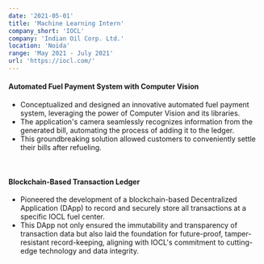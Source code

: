 ```yaml
---
date: '2021-05-01'
title: 'Machine Learning Intern'
company_short: 'IOCL'
company: 'Indian Oil Corp. Ltd.'
location: 'Noida'
range: 'May 2021 - July 2021'
url: 'https://iocl.com/'
---
```

#### Automated Fuel Payment System with Computer Vision
- Conceptualized and designed an innovative automated fuel payment system, leveraging the power of Computer Vision and its libraries. 
- The application's camera seamlessly recognizes information from the generated bill, automating the process of adding it to the ledger.
- This groundbreaking solution allowed customers to conveniently settle their bills after refueling. 


<br>

#### Blockchain-Based Transaction Ledger
- Pioneered the development of a blockchain-based Decentralized Application (DApp) to record and securely store all transactions at a specific IOCL fuel center. 
- This DApp not only ensured the immutability and transparency of transaction data but also laid the foundation for future-proof, tamper-resistant record-keeping, aligning with IOCL's commitment to cutting-edge technology and data integrity.


